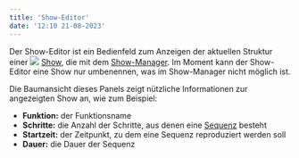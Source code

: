 ```yaml
---
title: 'Show-Editor'
date: '12:10 21-08-2023'
---
```


Der Show-Editor ist ein Bedienfeld zum Anzeigen der aktuellen Struktur einer ![](/basics/show.png) [Show](/basics/glossary-and-concepts#show), die mit dem [Show-Manager](/show-manager).
Im Moment kann der Show-Editor eine Show nur umbenennen, was im Show-Manager nicht möglich ist.

Die Baumansicht dieses Panels zeigt nützliche Informationen zur angezeigten Show an, wie zum Beispiel:

* **Funktion:** der Funktionsname
* **Schritte:** die Anzahl der Schritte, aus denen eine [Sequenz](/basics/glossary-and-concepts#sequenz) besteht
* **Startzeit:** der Zeitpunkt, zu dem eine Sequenz reproduziert werden soll
* **Dauer:** die Dauer der Sequenz